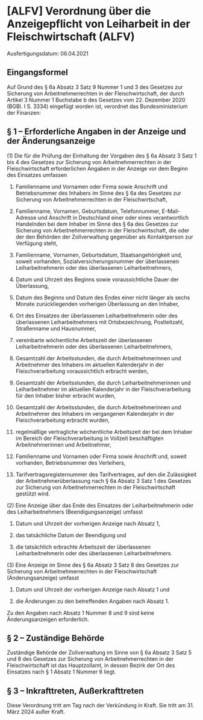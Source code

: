 # [ALFV] Verordnung über die Anzeigepflicht von Leiharbeit in der Fleischwirtschaft  (ALFV)

Ausfertigungsdatum: 06.04.2021

 

## Eingangsformel

Auf Grund des § 6a Absatz 3 Satz 9 Nummer 1 und 3 des Gesetzes zur Sicherung von Arbeitnehmerrechten in der Fleischwirtschaft, der durch Artikel 3 Nummer 1 Buchstabe b des Gesetzes vom 22. Dezember 2020 (BGBl. I S. 3334) eingefügt worden ist, verordnet das Bundesministerium der Finanzen:


## § 1 – Erforderliche Angaben in der Anzeige und der Änderungsanzeige

(1) Die für die Prüfung der Einhaltung der Vorgaben des § 6a Absatz 3 Satz 1 bis 4 des Gesetzes zur Sicherung von Arbeitnehmerrechten in der Fleischwirtschaft erforderlichen Angaben in der Anzeige vor dem Beginn des Einsatzes umfassen

1. Familienname und Vornamen oder Firma sowie Anschrift und Betriebsnummer des Inhabers im Sinne des § 6a des Gesetzes zur Sicherung von Arbeitnehmerrechten in der Fleischwirtschaft,

2. Familienname, Vornamen, Geburtsdatum, Telefonnummer, E-Mail-Adresse und Anschrift in Deutschland einer oder eines verantwortlich Handelnden bei dem Inhaber im Sinne des § 6a des Gesetzes zur Sicherung von Arbeitnehmerrechten in der Fleischwirtschaft, die oder der den Behörden der Zollverwaltung gegenüber als Kontaktperson zur Verfügung steht,

3. Familienname, Vornamen, Geburtsdatum, Staatsangehörigkeit und, soweit vorhanden, Sozialversicherungsnummer der überlassenen Leiharbeitnehmerin oder des überlassenen Leiharbeitnehmers,

4. Datum und Uhrzeit des Beginns sowie voraussichtliche Dauer der Überlassung,

5. Datum des Beginns und Datum des Endes einer nicht länger als sechs Monate zurückliegenden vorherigen Überlassung an den Inhaber,

6. Ort des Einsatzes der überlassenen Leiharbeitnehmerin oder des überlassenen Leiharbeitnehmers mit Ortsbezeichnung, Postleitzahl, Straßenname und Hausnummer,

7. vereinbarte wöchentliche Arbeitszeit der überlassenen Leiharbeitnehmerin oder des überlassenen Leiharbeitnehmers,

8. Gesamtzahl der Arbeitsstunden, die durch Arbeitnehmerinnen und Arbeitnehmer des Inhabers im aktuellen Kalenderjahr in der Fleischverarbeitung voraussichtlich erbracht werden,

9. Gesamtzahl der Arbeitsstunden, die durch Leiharbeitnehmerinnen und Leiharbeitnehmer im aktuellen Kalenderjahr in der Fleischverarbeitung für den Inhaber bisher erbracht wurden,

10. Gesamtzahl der Arbeitsstunden, die durch Arbeitnehmerinnen und Arbeitnehmer des Inhabers im vergangenen Kalenderjahr in der Fleischverarbeitung erbracht wurden,

11. regelmäßige vertragliche wöchentliche Arbeitszeit der bei dem Inhaber im Bereich der Fleischverarbeitung in Vollzeit beschäftigten Arbeitnehmerinnen und Arbeitnehmer,

12. Familienname und Vornamen oder Firma sowie Anschrift und, soweit vorhanden, Betriebsnummer des Verleihers,

13. Tarifvertragsregisternummer des Tarifvertrages, auf den die Zulässigkeit der Arbeitnehmerüberlassung nach § 6a Absatz 3 Satz 1 des Gesetzes zur Sicherung von Arbeitnehmerrechten in der Fleischwirtschaft gestützt wird.

(2) Eine Anzeige über das Ende des Einsatzes der Leiharbeitnehmerin oder des Leiharbeitnehmers (Beendigungsanzeige) umfasst

1. Datum und Uhrzeit der vorherigen Anzeige nach Absatz 1,

2. das tatsächliche Datum der Beendigung und

3. die tatsächlich erbrachte Arbeitszeit der überlassenen Leiharbeitnehmerin oder des überlassenen Leiharbeitnehmers.

(3) Eine Anzeige im Sinne des § 6a Absatz 3 Satz 8 des Gesetzes zur Sicherung von Arbeitnehmerrechten in der Fleischwirtschaft (Änderungsanzeige) umfasst

1. Datum und Uhrzeit der vorherigen Anzeige nach Absatz 1 und

2. die Änderungen zu den betreffenden Angaben nach Absatz 1.

Zu den Angaben nach Absatz 1 Nummer 8 und 9 sind keine Änderungsanzeigen erforderlich.


## § 2 – Zuständige Behörde

Zuständige Behörde der Zollverwaltung im Sinne von § 6a Absatz 3 Satz 5 und 8 des Gesetzes zur Sicherung von Arbeitnehmerrechten in der Fleischwirtschaft ist das Hauptzollamt, in dessen Bezirk der Ort des Einsatzes nach § 1 Absatz 1 Nummer 6 liegt.


## § 3 – Inkrafttreten, Außerkrafttreten

Diese Verordnung tritt am Tag nach der Verkündung in Kraft. Sie tritt am 31. März 2024 außer Kraft.
